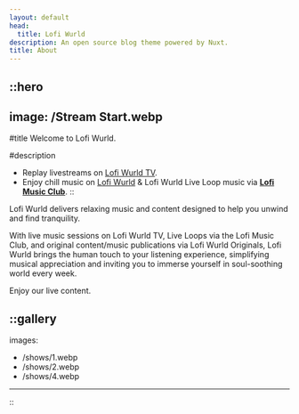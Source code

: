 ```yaml
---
layout: default
head:
  title: Lofi Wurld
description: An open source blog theme powered by Nuxt.
title: About
---
```


::hero
---
image: /Stream Start.webp
---
#title
Welcome to Lofi Wurld.

#description
- Replay livestreams on [Lofi Wurld TV](https://youtube.com/@LofiWurldTV).
- Enjoy chill music on [Lofi Wurld](https://youtube.com/@LofiWurld) & Lofi Wurld Live Loop music via [**Lofi Music Club**](https://youtube.com/LofiMusicClubTV).
::

Lofi Wurld delivers relaxing music and content designed to help you unwind and find tranquility.

With live music sessions on Lofi Wurld TV, Live Loops via the Lofi Music Club, and original content/music publications via Lofi Wurld Originals, Lofi Wurld brings the human touch to your listening experience, simplifying musical appreciation and inviting you to immerse yourself in soul-soothing world every week.

Enjoy our live content.

::gallery
---
images:
  - /shows/1.webp
  - /shows/2.webp
  - /shows/4.webp
---
::
